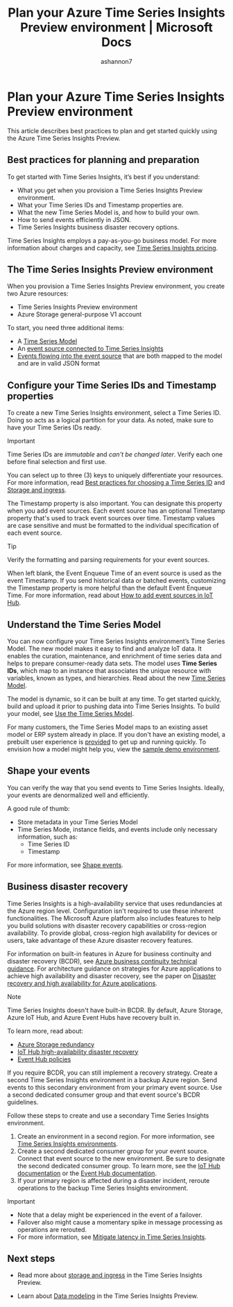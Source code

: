 ﻿---
title: 'Plan your Azure Time Series Insights Preview environment | Microsoft Docs'
description: Plan your Azure Time Series Insights Preview environment.
author: ashannon7
ms.author: anshan
ms.workload: big-data
manager: cshankar
ms.service: time-series-insights
services: time-series-insights
ms.topic: conceptual
ms.date: 12/03/2018
ms.custom: seodec18
---

# Plan your Azure Time Series Insights Preview environment

This article describes best practices to plan and get started quickly using the Azure Time Series Insights Preview.

## Best practices for planning and preparation

To get started with Time Series Insights, it’s best if you understand:

* What you get when you provision a Time Series Insights Preview environment.
* What your Time Series IDs and Timestamp properties are.
* What the new Time Series Model is, and how to build your own.
* How to send events efficiently in JSON. 
* Time Series Insights business disaster recovery options.

Time Series Insights employs a pay-as-you-go business model. For more information about charges and capacity, see [Time Series Insights pricing](https://azure.microsoft.com/pricing/details/time-series-insights/).

## The Time Series Insights Preview environment

When you provision a Time Series Insights Preview environment, you create two Azure resources:

* Time Series Insights Preview environment
* Azure Storage general-purpose V1 account

To start, you need three additional items:
 
- A [Time Series Model](./time-series-insights-update-tsm.md) 
- An [event source connected to Time Series Insights](./time-series-insights-how-to-add-an-event-source-iothub.md) 
- [Events flowing into the event source](./time-series-insights-send-events.md) that are both mapped to the model and are in valid JSON format 

## Configure your Time Series IDs and Timestamp properties

To create a new Time Series Insights environment, select a Time Series ID. Doing so acts as a logical partition for your data. As noted, make sure to have your Time Series IDs ready.

> [!IMPORTANT]
> Time Series IDs are *immutable* and *can't be changed later*. Verify each one before final selection and first use.

You can select up to three (3) keys to uniquely differentiate your resources. For more information, read [Best practices for choosing a Time Series ID](./time-series-insights-update-how-to-id.md) and [Storage and ingress](./time-series-insights-update-storage-ingress.md).

The Timestamp property is also important. You can designate this property when you add event sources. Each event source has an optional Timestamp property that's used to track event sources over time. Timestamp values are case sensitive and must be formatted to the individual specification of each event source.

> [!TIP]
> Verify the formatting and parsing requirements for your event sources.

When left blank, the Event Enqueue Time of an event source is used as the event Timestamp. If you send historical data or batched events, customizing the Timestamp property is more helpful than the default Event Enqueue Time. For more information, read about [How to add event sources in IoT Hub](./time-series-insights-how-to-add-an-event-source-iothub.md). 

## Understand the Time Series Model

You can now configure your Time Series Insights environment’s Time Series Model. The new model makes it easy to find and analyze IoT data. It enables the curation, maintenance, and enrichment of time series data and helps to prepare consumer-ready data sets. The model uses **Time Series IDs**, which map to an instance that associates the unique resource with variables, known as types, and hierarchies. Read about the new [Time Series Model](./time-series-insights-update-tsm.md).

The model is dynamic, so it can be built at any time. To get started quickly, build and upload it prior to pushing data into Time Series Insights. To build your model, see [Use the Time Series Model](./time-series-insights-update-how-to-tsm.md).

For many customers, the Time Series Model maps to an existing asset model or ERP system already in place. If you don't have an existing model, a prebuilt user experience is [provided](https://github.com/Microsoft/tsiclient) to get up and running quickly. To envision how a model might help you, view the [sample demo environment](https://insights.timeseries.azure.com/preview/demo). 

## Shape your events

You can verify the way that you send events to Time Series Insights. Ideally, your events are denormalized well and efficiently.

A good rule of thumb:

* Store metadata in your Time Series Model
* Time Series Mode, instance fields, and events include only necessary information, such as:
  * Time Series ID
  * Timestamp

For more information, see [Shape events](./time-series-insights-send-events.md#json).

## Business disaster recovery

Time Series Insights is a high-availability service that uses redundancies at the Azure region level. Configuration isn't required to use these inherent functionalities. The Microsoft Azure platform also includes features to help you build solutions with disaster recovery capabilities or cross-region availability. To provide global, cross-region high availability for devices or users, take advantage of these Azure disaster recovery features. 

For information on built-in features in Azure for business continuity and disaster recovery (BCDR), see [Azure business continuity technical guidance](https://docs.microsoft.com/azure/resiliency/resiliency-technical-guidance). For architecture guidance on strategies for Azure applications to achieve high availability and disaster recovery, see the paper on [Disaster recovery and high availability for Azure applications](https://docs.microsoft.com/azure/architecture/resiliency/index).

> [!NOTE]
> Time Series Insights doesn't have built-in BCDR. By default, Azure Storage, Azure IoT Hub, and Azure Event Hubs have recovery built in.

To learn more, read about:

* [Azure Storage redundancy](https://docs.microsoft.com/azure/storage/common/storage-redundancy)
* [IoT Hub high-availability disaster recovery](https://docs.microsoft.com/azure/iot-hub/iot-hub-ha-dr)
* [Event Hub policies](https://docs.microsoft.com/azure/event-hubs/event-hubs-geo-dr)

If you require BCDR, you can still implement a recovery strategy. Create a second Time Series Insights environment in a backup Azure region. Send events to this secondary environment from your primary event source. Use a second dedicated consumer group and that event source's BCDR guidelines.

Follow these steps to create and use a secondary Time Series Insights environment.

1. Create an environment in a second region. For more information, see [Time Series Insights environments](./time-series-insights-get-started.md).
1. Create a second dedicated consumer group for your event source. Connect that event source to the new environment. Be sure to designate the second dedicated consumer group. To learn more, see the [IoT Hub documentation](./time-series-insights-how-to-add-an-event-source-iothub.md) or the [Event Hub documentation](./time-series-insights-data-access.md).
1. If your primary region is affected during a disaster incident, reroute operations to the backup Time Series Insights environment.

> [!IMPORTANT]
> * Note that a delay might be experienced in the event of a failover.
> * Failover also might cause a momentary spike in message processing as operations are rerouted.
> * For more information, see [Mitigate latency in Time Series Insights](./time-series-insights-environment-mitigate-latency.md).

## Next steps

- Read more about [storage and ingress](./time-series-insights-update-storage-ingress.md) in the Time Series Insights Preview.

- Learn about  [Data modeling](./time-series-insights-update-tsm.md) in the Time Series Insights Preview.